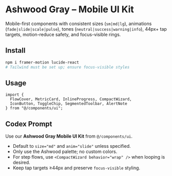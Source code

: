# Ashwood Gray – Mobile UI Kit

Mobile-first components with consistent sizes (`sm|md|lg`), animations (`fade|slide|scale|pulse`), tones (`neutral|success|warning|info`), 44px+ tap targets, motion-reduce safety, and focus-visible rings.

## Install
```bash
npm i framer-motion lucide-react
# Tailwind must be set up; ensure focus-visible styles
```

## Usage

```tsx
import {
  FlowCover, MetricCard, InlineProgress, CompactWizard,
  IconButton, ToggleChip, SegmentedToolbar, AlertNote
} from "@/components/ui";
```

## Codex Prompt

Use our **Ashwood Gray Mobile UI Kit** from `@/components/ui`.

* Default to `size="md"` and `anim="slide"` unless specified.
* Only use the Ashwood palette; no custom colors.
* For step flows, use `<CompactWizard behavior="wrap" />` when looping is desired.
* Keep tap targets ≥44px and preserve `focus-visible` styling.

